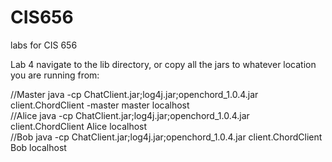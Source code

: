 # CIS656
labs for CIS 656

Lab 4
navigate to the lib directory, or copy all the jars to whatever location you are running from:
<div>
 <span>//Master</span>
 <span>java -cp ChatClient.jar;log4j.jar;openchord_1.0.4.jar client.ChordClient -master master localhost</span></div>
<div>
 <span>//Alice</span>
 <span>java -cp ChatClient.jar;log4j.jar;openchord_1.0.4.jar client.ChordClient Alice localhost</span></div>
<div>
 <span>//Bob</span>
 <span>java -cp ChatClient.jar;log4j.jar;openchord_1.0.4.jar client.ChordClient Bob localhost</span>
 

